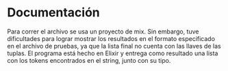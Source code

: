 # Documentación

Para correr el archivo se usa un proyecto de mix. Sin embargo, tuve dificultades para lograr mostrar los resultados en el formato especificado en el archivo de pruebas, ya que la lista final no cuenta con las llaves de las tuplas. El programa está hecho en Elixir y entrega como resultado una lista con los tokens encontrados en el string, junto con su tipo. 